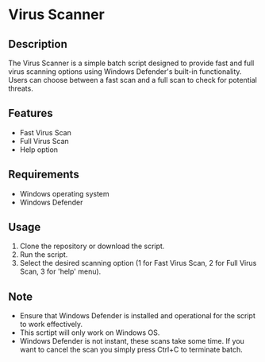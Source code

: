 # Virus Scanner

## Description
The Virus Scanner is a simple batch script designed to provide fast and full virus scanning options using Windows Defender's built-in functionality. Users can choose between a fast scan and a full scan to check for potential threats.

## Features
- Fast Virus Scan
- Full Virus Scan
- Help option

## Requirements
- Windows operating system
- Windows Defender

## Usage
1. Clone the repository or download the script.
2. Run the script.
3. Select the desired scanning option (1 for Fast Virus Scan, 2 for Full Virus Scan, 3 for 'help' menu).

## Note
- Ensure that Windows Defender is installed and operational for the script to work effectively.
- This scrtipt will only work on Windows OS.
- Windows Defender is not instant, these scans take some time. If you want to cancel the scan you simply press Ctrl+C to terminate batch.
